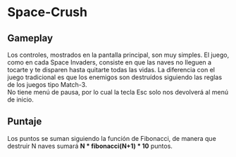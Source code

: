 # Space-Crush

## Gameplay

Los controles, mostrados en la pantalla principal, son muy simples. El juego, como en cada Space Invaders, consiste en que las naves no lleguen a tocarte y te disparen hasta quitarte todas las vidas.
La diferencia con el juego tradicional es que los enemigos son destruídos siguiendo las reglas de los juegos tipo Match-3.  
No tiene menú de pausa, por lo cual la tecla Esc solo nos devolverá al menú de inicio.

## Puntaje

Los puntos se suman siguiendo la función de Fibonacci, de manera que destruir N naves sumará **N * fibonacci(N+1) * 10** puntos.

